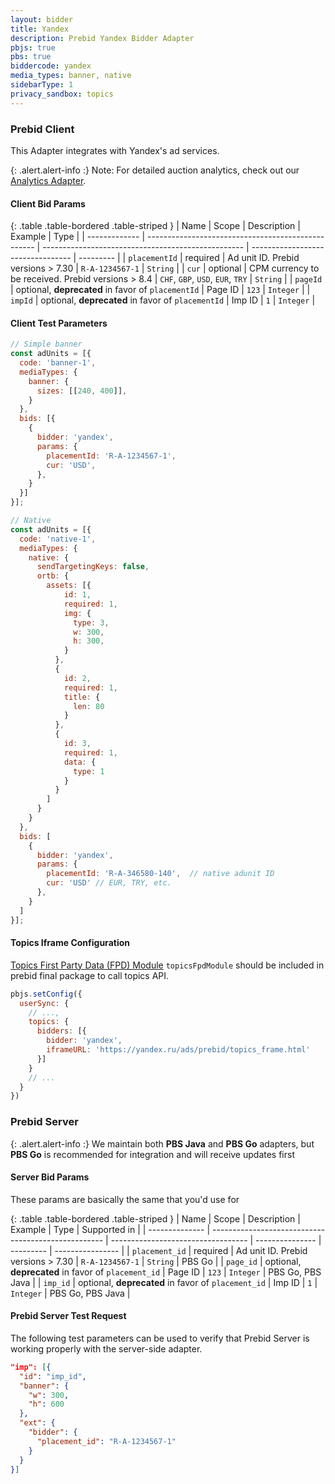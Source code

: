 ```yaml
---
layout: bidder
title: Yandex
description: Prebid Yandex Bidder Adapter
pbjs: true
pbs: true
biddercode: yandex
media_types: banner, native
sidebarType: 1
privacy_sandbox: topics
---
```


### Prebid Client

This Adapter integrates with Yandex's ad services.

{: .alert.alert-info :}
Note: For detailed auction analytics, check out our [Analytics Adapter](https://docs.prebid.org/dev-docs/analytics/yandex.html).

#### Client Bid Params

{: .table .table-bordered .table-striped }
| Name          | Scope                                              | Description                                        | Example                           | Type      |
| ------------- | -------------------------------------------------- | -------------------------------------------------- | --------------------------------- | --------- |
| `placementId` | required                                           | Ad unit ID. Prebid versions > 7.30                 | `R-A-1234567-1`                   | `String`  |
| `cur`         | optional                                           | CPM currency to be received. Prebid versions > 8.4 | `CHF`, `GBP`, `USD`, `EUR`, `TRY` | `String`  |
| `pageId`      | optional, **deprecated** in favor of `placementId` | Page ID                                            | `123`                             | `Integer` |
| `impId`       | optional, **deprecated** in favor of `placementId` | Imp ID                                             | `1`                               | `Integer` |

#### Client Test Parameters

```js
// Simple banner
const adUnits = [{
  code: 'banner-1',
  mediaTypes: {
    banner: {
      sizes: [[240, 400]],
    }
  },
  bids: [{
    {
      bidder: 'yandex',
      params: {
        placementId: 'R-A-1234567-1',
        cur: 'USD',
      },
    }
  }]
}];

// Native
const adUnits = [{
  code: 'native-1',
  mediaTypes: {
    native: {
      sendTargetingKeys: false,
      ortb: {
        assets: [{
            id: 1,
            required: 1,
            img: {
              type: 3,
              w: 300,
              h: 300,
            }
          },
          {
            id: 2,
            required: 1,
            title: {
              len: 80
            }
          },
          {
            id: 3,
            required: 1,
            data: {
              type: 1
            }
          }
        ]
      }
    }
  },
  bids: [
    {
      bidder: 'yandex',
      params: {
        placementId: 'R-A-346580-140',  // native adunit ID
        cur: 'USD' // EUR, TRY, etc.
      },
    }
  ]
}];
```

#### Topics Iframe Configuration

[Topics First Party Data (FPD) Module](/dev-docs/modules/topicsFpdModule.html) `topicsFpdModule` should be included in prebid final package to call topics API.

```js
pbjs.setConfig({
  userSync: {
    // ...,
    topics: {
      bidders: [{
        bidder: 'yandex',
        iframeURL: 'https://yandex.ru/ads/prebid/topics_frame.html'
      }]
    }
    // ...
  }
})
```

### Prebid Server

{: .alert.alert-info :}
We maintain both **PBS Java** and **PBS Go** adapters, but **PBS Go** is recommended for integration and will receive updates first

#### Server Bid Params

These params are basically the same that you'd use for 

{: .table .table-bordered .table-striped }
| Name           | Scope                                               | Description                        | Example         | Type      | Supported in     |
| -------------- | --------------------------------------------------- | ---------------------------------- | --------------- | --------- | ---------------- |
| `placement_id` | required                                            | Ad unit ID. Prebid versions > 7.30 | `R-A-1234567-1` | `String`  | PBS Go           |
| `page_id`      | optional, **deprecated** in favor of `placement_id` | Page ID                            | `123`           | `Integer` | PBS Go, PBS Java |
| `imp_id`       | optional, **deprecated** in favor of `placement_id` | Imp ID                             | `1`             | `Integer` | PBS Go, PBS Java |

#### Prebid Server Test Request

The following test parameters can be used to verify that Prebid Server is working properly with the
server-side adapter.

```json
"imp": [{
  "id": "imp_id",
  "banner": {
    "w": 300,
    "h": 600
  },
  "ext": {
    "bidder": {
      "placement_id": "R-A-1234567-1"
    }
  }
}]
```
